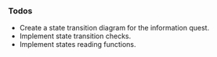 ### Todos
- Create a state transition diagram for the information quest.
- Implement state transition checks.
- Implement states reading functions.